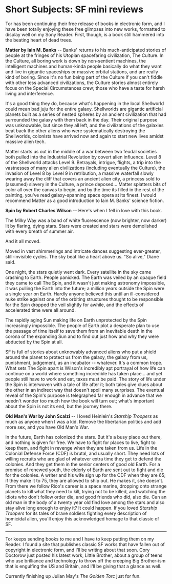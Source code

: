 # Short Subjects: SF mini reviews

Tor has been continuing their free release of books in electronic form, and I have been totally enjoying these free glimpses into new works, formatted to display well on my Sony Reader. First, though, is a book still hammered into the beating heart of dead trees.

**Matter by Iain M. Banks** -- Banks' returns to his much-anticipated stories of people at the fringes of his Utopian spacefaring civilization, The Culture. In the Culture, all boring work is down by non-sentient machines, the intelligent machines and human-kinda people basically do what they want and live in gigantic spaceships or massive orbital stations, and are really kind of boring. Since it's no fun being part of the Culture if you can't fiddle with other less advanced civilizations, the Culture stories almost entirely focus on the Special Circumstances crew; those who have a taste for harsh living and interference.

It's a good thing they do, because what's happening in the local Shellworld could mean bad juju for the entire galaxy. Shellworlds are gigantic artificial planets built as a series of nested spheres by an ancient civilization that had surrounded the galaxy with them back in the day. Their original purpose was unknowable, but since they all left, and the civilizations of the galaxies beat back the other aliens who were systematically destroying the Shellworlds, colonists have arrived now and again to start new lives amidst massive alien tech.

Matter starts us out in the middle of a war between two feudal societies both pulled into the Industrial Revolution by covert alien influence. Level 8 of the Shellworld attacks Level 9. Betrayals, intrigue, flights, a trip into the vastnesses of many alien civilizations (including eventually the Culture), the invasion of Level 8 by Level 9 in retribution, a massive waterfall slowly wearing away the cliff that covers an ancient alien city, a princess sold to (assumed) slavery in the Culture, a prince deposed... Matter splatters bits of color all over the canvas to begin, and by the time its filled in the rest of the painting, you've read galaxy-spanning space opera at its finest. I would recommend Matter as a good introduction to Iain M. Banks' science fiction.

**Spin by Robert Charles Wilson** -- Here's when I fell in love with this book.


> 
The Milky Way was a band of white fluorescence (now brighter, now darker) lit by flaring, dying stars. Stars were created and stars were demolished with every breath of summer air.

And it all moved.

Moved in vast shimmerings and intricate dances suggesting ever-greater, still-invisible cycles. The sky beat like a heart above us. "So alive," Diane said.



One night, the stars quietly went dark. Every satellite in the sky came crashing to Earth. People panicked. The Earth was veiled by an opaque field they came to call The Spin, and it wasn't just making astronomy impossible, it was pulling the Earth into the future; a million years outside the Spin were a single year on Earth. Hardly anyone believed this until an ill-considered nuke strike against one of the orbiting structures thought to be responsible for the Spin dropped the veil slightly for awhile, and the effects of accelerated time were all around.

The rapidly aging Sun making life on Earth unprotected by the Spin increasingly impossible. The people of Earth plot a desperate plan to use the passage of time itself to save them from an inevitable death in the corona of the expanding Sun and to find out just how and why they were abducted by the Spin at all.

SF is full of stories about unknowably advanced aliens who put a shield around the planet to protect us from the galaxy, the galaxy from us, punishment, judgement, as an incubator -- whatever. It's a common trope. What sets The Spin apart is Wilson's incredibly apt portrayal of how life can continue on a world where something incredible has taken place... and yet people still have to work and eat, taxes must be paid. The story of life under the Spin is interwoven with a tale of life after it; both tales give clues about the other in an indirect way that doesn't spoil many surprises. The eventual reveal of the Spin's purpose is telegraphed far enough in advance that we needn't wonder too much how the book will turn out; what's important about the Spin is not its end, but the journey there.

**Old Man's War by John Scalzi** -- I loved Heinlein's *Starship Troopers* as much as anyone when I was a kid. Remove the libertarian politics and add more sex, and you have Old Man's War.

In the future, Earth has colonized the stars. But it's a busy place out there, and nothing is given for free. We have to fight for places to live, fight to keep them, and fight in revenge when they are taken from us. Life in the Colonial Defense Force (CDF) is brutal, and usually short. They need lots of willing recruits who are glad of whatever extra time they get to defend the colonies. And they get them in the senior centers of good old Earth. For a promise of renewed youth, the elderly of Earth are sent out to fight and die for the colonies. A writer and his wife sign up for the CDF when they are 65; if they make it to 75, they are allowed to ship out. He makes it, she doesn't. From there we follow Rico's career is a space marine, dropping onto strange planets to kill what they need to kill, trying not to be killed, and watching the idiots who don't follow order die, and good friends who did, also die. Can an old man in the body of a twenty year old find love among the stars and also stay alive long enough to enjoy it? It could happen. If you loved *Starship Troopers* for its tales of brave soldiers fighting every description of homicidal alien, you'll enjoy this acknowledged homage to that classic of SF. 

---

Tor keeps sending books to me and I have to keep putting them on my Reader. I found a site that publishes classic SF works that have fallen out of copyright in electronic form, and I'll be writing about that soon. Cory Doctorow just posted his latest work, Little Brother, about a group of teens who use brilliance and technology to throw off the creeping Big Brother-ism that is engulfing the US and Britain, and I'll be giving that a glance as well.

Currently finishing up Julian May's *The Golden Torc* just for fun.

